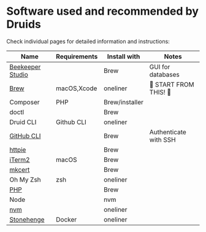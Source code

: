 # Software used and recommended by Druids

Check individual pages for detailed information and instructions:

| Name                                                | Requirements | Install with   | Notes                  |
|-----------------------------------------------------|--------------|----------------|------------------------|
| [Beekeeper Studio](https://www.beekeeperstudio.io/) |              | Brew           | GUI for databases      |
| [Brew](brew.md)                                     | macOS,Xcode  | oneliner       | 💎 START FROM THIS! 💎 |
| Composer                                            | PHP          | Brew/installer |                        |
| doctl                                               |              | Brew           |                        |
| Druid CLI                                           | Github CLI   | oneliner       |                        |
| [GitHub CLI](https://cli.github.com/)               |              | Brew           | Authenticate with SSH  |
| [httpie](https://httpie.io/)                        |              | Brew           |                        |
| [iTerm2](https://iterm2.com/)                       | macOS        | Brew           |                        |
| [mkcert](https://github.com/FiloSottile/mkcert)     |              | Brew           |                        |
| Oh My Zsh                                           | zsh          | oneliner       |                        |
| [PHP](https://github.com/shivammathur/homebrew-php) |              | Brew           |                        |
| Node                                                |              | nvm            |                        |
| [nvm](https://github.com/nvm-sh/nvm)                |              | oneliner       |                        |
| [Stonehenge](https://github.com/druidfi/stonehenge) | Docker       | oneliner       |                        |
